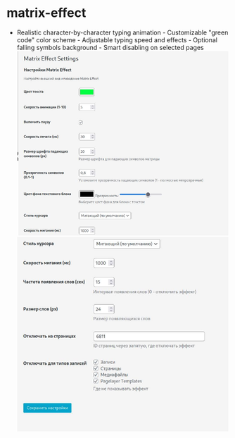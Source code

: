 # matrix-effect
- Realistic character-by-character typing animation - Customizable "green code" color scheme - Adjustable typing speed and effects - Optional falling symbols background - Smart disabling on selected pages
![](https://github.com/SergeyVladimirovichRu/matrix-effect/blob/main/%D0%A1%D0%BD%D0%B8%D0%BC%D0%BE%D0%BA%20%D1%8D%D0%BA%D1%80%D0%B0%D0%BD%D0%B0_2025-06-09_22-25-51.jpg)
![](https://github.com/SergeyVladimirovichRu/matrix-effect/blob/main/%D0%A1%D0%BD%D0%B8%D0%BC%D0%BE%D0%BA%20%D1%8D%D0%BA%D1%80%D0%B0%D0%BD%D0%B0_2025-06-09_22-26-10.jpg)
